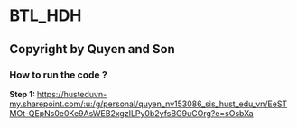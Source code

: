 # BTL_HDH


## Copyright by Quyen and Son
### How to run the code ?
<b> Step 1: </b>
https://husteduvn-my.sharepoint.com/:u:/g/personal/quyen_nv153086_sis_hust_edu_vn/EeSTMOt-QEpNs0e0Ke9AsWEB2xgzILPy0b2yfsBG9uCOrg?e=sOsbXa
